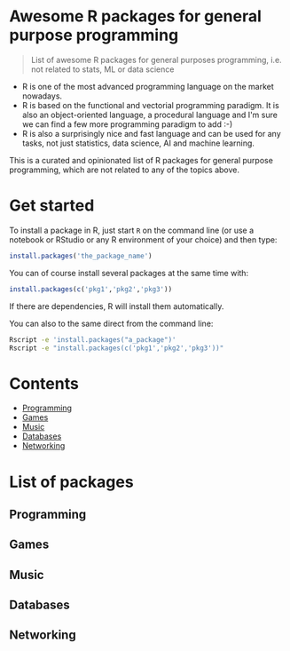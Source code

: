 # Awesome R packages for general purpose programming

> List of awesome R packages for general purposes programming, i.e. not related to stats, ML or data science

* R is one of the most advanced programming language on the market nowadays.
* R is based on the functional and vectorial programming paradigm. It is also an object-oriented language, a procedural language and I'm sure we can find a few more programming paradigm to add :-)
* R is also a surprisingly nice and fast language and can be used for any tasks, not just statistics, data science, AI and machine learning.

This is a curated and opinionated list of R packages for general purpose programming, which are not related to any of the topics above.

# Get started

To install a package in R, just start `R` on the command line (or use a notebook or RStudio or any R environment of your choice) and then type:

```R
install.packages('the_package_name')
```

You can of course install several packages at the same time with:

```R
install.packages(c('pkg1','pkg2','pkg3'))
```
If there are dependencies, R will install them automatically.

You can also to the same direct from the command line:

```bash
Rscript -e 'install.packages("a_package")'
Rscript -e "install.packages(c('pkg1','pkg2','pkg3'))"
```
# Contents

- [Programming](#Programming)
- [Games](#Games)
- [Music](#Music)
- [Databases](#Databases)
- [Networking](#Networking)

# List of packages

## Programming
## Games
## Music
## Databases
## Networking
